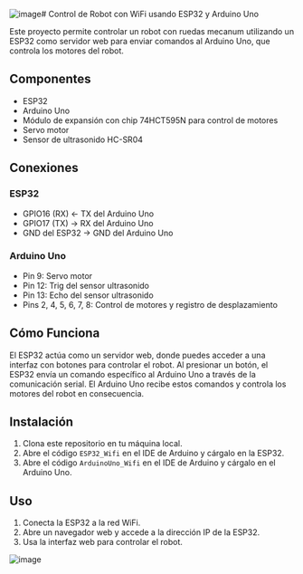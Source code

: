 ![image](https://github.com/user-attachments/assets/73259cbf-a138-4a39-8d92-3fcaa0cdeec9)# Control de Robot con WiFi usando ESP32 y Arduino Uno

Este proyecto permite controlar un robot con ruedas mecanum utilizando un ESP32 como servidor web para enviar comandos al Arduino Uno, que controla los motores del robot.

## Componentes

- ESP32
- Arduino Uno
- Módulo de expansión con chip 74HCT595N para control de motores
- Servo motor
- Sensor de ultrasonido HC-SR04

## Conexiones

### ESP32
- GPIO16 (RX) ← TX del Arduino Uno
- GPIO17 (TX) → RX del Arduino Uno
- GND del ESP32 → GND del Arduino Uno

### Arduino Uno
- Pin 9: Servo motor
- Pin 12: Trig del sensor ultrasonido
- Pin 13: Echo del sensor ultrasonido
- Pins 2, 4, 5, 6, 7, 8: Control de motores y registro de desplazamiento

## Cómo Funciona

El ESP32 actúa como un servidor web, donde puedes acceder a una interfaz con botones para controlar el robot. Al presionar un botón, el ESP32 envía un comando específico al Arduino Uno a través de la comunicación serial. El Arduino Uno recibe estos comandos y controla los motores del robot en consecuencia.

## Instalación

1. Clona este repositorio en tu máquina local.
2. Abre el código `ESP32_Wifi` en el IDE de Arduino y cárgalo en la ESP32.
3. Abre el código `ArduinoUno_Wifi` en el IDE de Arduino y cárgalo en el Arduino Uno.

## Uso

1. Conecta la ESP32 a la red WiFi.
2. Abre un navegador web y accede a la dirección IP de la ESP32.
3. Usa la interfaz web para controlar el robot.

![image](https://github.com/user-attachments/assets/b0d15d54-eb25-4ec4-8844-08cf217788ac)
